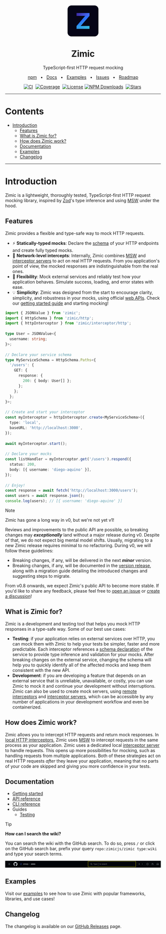 <p align="center">
  <img src="../zimic.png" align="center" width="100px" height="100px">
</p>

<h1 align="center">
  Zimic
</h1>

<p align="center">
  TypeScript-first HTTP request mocking
</p>

<p align="center">
  <a href="https://www.npmjs.com/package/zimic">npm</a>
  <span>&nbsp;&nbsp;•&nbsp;&nbsp;</span>
  <a href="https://github.com/zimicjs/zimic/wiki">Docs</a>
  <span>&nbsp;&nbsp;•&nbsp;&nbsp;</span>
  <a href="https://github.com/zimicjs/zimic/wiki/examples">Examples</a>
  <span>&nbsp;&nbsp;•&nbsp;&nbsp;</span>
  <a href="https://github.com/zimicjs/zimic/issues">Issues</a>
  <span>&nbsp;&nbsp;•&nbsp;&nbsp;</span>
  <a href="https://github.com/orgs/zimicjs/projects/1/views/5">Roadmap</a>
</p>

<div align="center">

[![CI](https://github.com/zimicjs/zimic/actions/workflows/ci.yaml/badge.svg?branch=canary)](https://github.com/zimicjs/zimic/actions/workflows/ci.yaml)&nbsp;
[![Coverage](https://img.shields.io/badge/Coverage-100%25-31C654?labelColor=353C43)](https://github.com/zimicjs/zimic/actions)&nbsp;
[![License](https://img.shields.io/github/license/zimicjs/zimic?color=0E69BE&label=License&labelColor=353C43)](https://github.com/zimicjs/zimic/blob/canary/LICENSE.md)
[![NPM Downloads](https://img.shields.io/npm/dm/zimic?style=flat&logo=npm&color=0E69BE&label=Downloads&labelColor=353C43)](https://www.npmjs.com/package/zimic)&nbsp;
[![Stars](https://img.shields.io/github/stars/zimicjs/zimic)](https://github.com/zimicjs/zimic)&nbsp;

</div>

---

# Contents <!-- omit from toc -->

- [Introduction](#introduction)
  - [Features](#features)
  - [What is Zimic for?](#what-is-zimic-for)
  - [How does Zimic work?](#how-does-zimic-work)
  - [Documentation](#documentation)
  - [Examples](#examples)
  - [Changelog](#changelog)

---

# Introduction

Zimic is a lightweight, thoroughly tested, TypeScript-first HTTP request mocking library, inspired by
[Zod](https://github.com/colinhacks/zod)'s type inference and using [MSW](https://github.com/mswjs/msw) under the hood.

## Features

Zimic provides a flexible and type-safe way to mock HTTP requests.

- :zap: **Statically-typed mocks**: Declare the
  [schema](https://github.com/zimicjs/zimic/wiki/api-zimic-interceptor-http-schemas) of your HTTP endpoints and create
  fully typed mocks.
- :link: **Network-level intercepts**: Internally, Zimic combines [MSW](https://github.com/mswjs/msw) and
  [interceptor servers](https://github.com/zimicjs/zimic/wiki/cli-zimic-server#zimic-server) to act on real HTTP
  requests. From you application's point of view, the mocked responses are indistinguishable from the real ones.
- :wrench: **Flexibility**: Mock external services and reliably test how your application behaves. Simulate success,
  loading, and error states with ease.
- :bulb: **Simplicity**: Zimic was designed from the start to encourage clarity, simplicity, and robustness in your
  mocks, using official [web APIs](https://developer.mozilla.org/docs/Web/API). Check our
  [getting started guide](https://github.com/zimicjs/zimic/wiki/getting-started) and starting mocking!

```ts
import { JSONValue } from 'zimic';
import { HttpSchema } from 'zimic/http';
import { httpInterceptor } from 'zimic/interceptor/http';

type User = JSONValue<{
  username: string;
}>;

// Declare your service schema
type MyServiceSchema = HttpSchema.Paths<{
  '/users': {
    GET: {
      response: {
        200: { body: User[] };
      };
    };
  };
}>;

// Create and start your interceptor
const myInterceptor = httpInterceptor.create<MyServiceSchema>({
  type: 'local',
  baseURL: 'http://localhost:3000',
});

await myInterceptor.start();

// Declare your mocks
const listHandler = myInterceptor.get('/users').respond({
  status: 200,
  body: [{ username: 'diego-aquino' }],
});

// Enjoy!
const response = await fetch('http://localhost:3000/users');
const users = await response.json();
console.log(users); // [{ username: 'diego-aquino' }]
```

> [!NOTE]
>
> Zimic has gone a long way in v0, but we're not yet v1!
>
> Reviews and improvements to the public API are possible, so breaking changes may **_exceptionally_** land without a
> major release during v0. Despite of that, we do not expect big mental model shifts. Usually, migrating to a new Zimic
> release requires minimal to no refactoring. During v0, we will follow these guidelines:
>
> - Breaking changes, if any, will be delivered in the next **_minor_** version.
> - Breaking changes, if any, will be documented in the [version release](https://github.com/zimicjs/zimic/releases),
>   along with a migration guide detailing the introduced changes and suggesting steps to migrate.
>
> From v0.8 onwards, we expect Zimic's public API to become more stable. If you'd like to share any feedback, please
> feel free to [open an issue](https://github.com/zimicjs/zimic/issues/new) or
> [create a discussion](https://github.com/zimicjs/zimic/discussions/new/choose)!

## What is Zimic for?

Zimic is a development and testing tool that helps you mock HTTP responses in a type-safe way. Some of our best use
cases:

- **Testing**: if your application relies on external services over HTTP, you can mock them with Zimic to help your
  tests be simpler, faster and more predictable. Each interceptor references a
  [schema declaration](api-zimic-interceptor-http-schemas) of the service to provide type inference and validation for
  your mocks. After breaking changes on the external service, changing the schema will help you to quickly identify all
  of the affected mocks and keep them consistent with the new API.
- **Development**: if you are developing a feature that depends on an external service that is unreliable, unavailable,
  or costly, you can use Zimic to mock it and continue your development without interruptions. Zimic can also be used to
  create mock servers, using [remote interceptors](getting-started#remote-http-interceptors) and
  [interceptor servers](cli-zimic-server#zimic-server), which can be accessible by any number of applications in your
  development workflow and even be containerized.

## How does Zimic work?

Zimic allows you to intercept HTTP requests and return mock responses. In
[local HTTP interceptors](getting-started#local-http-interceptors), Zimic uses [MSW](https://github.com/mswjs/msw) to
intercept requests in the same process as your application. Zimic uses a dedicated local
[interceptor server](cli-zimic-server#zimic-server) to handle requests. This opens up more possibilities for mocking,
such as handling requests from multiple applications. Both of these strategies act on real HTTP requests _after_ they
leave your application, meaning that no parts of your code are skipped and giving you more confidence in your tests.

## Documentation

- [Getting started](getting-started)
- [API reference](api-zimic)
- [CLI reference](cli-zimic)
- Guides
  - [Testing](guides-testing)

> [!TIP]
>
> **How can I search the wiki?**
>
> You can search the wiki with the GitHub search. To do so, press `/` or click on the GitHub search bar, prefix your
> query `repo:zimicjs/zimic type:wiki` and type your search terms.
>
> ![GitHub search bar on the repository header](./home-wiki-search.png)

## Examples

Visit our [examples](../../examples/README.md) to see how to use Zimic with popular frameworks, libraries, and use
cases!

## Changelog

The changelog is available on our [GitHub Releases](https://github.com/zimicjs/zimic/releases) page.
